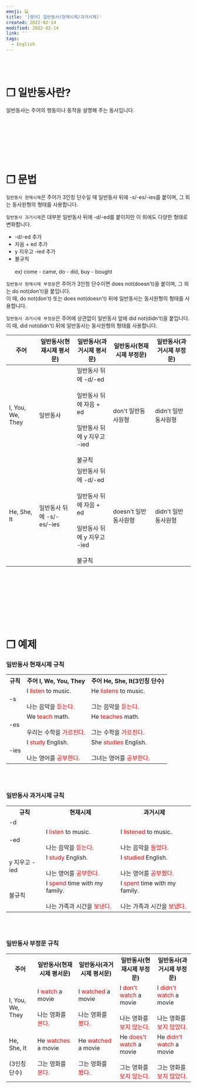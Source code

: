 ```yaml
---
emoji: 💻
title: '[영어] 일반동사(현재시제/과거시제)'
created: 2022-02-14
modified: 2022-02-14
link: ''
tags:
  - English
---
```

<br></br>





# **❐ 일반동사란?**
일반동사는 주어의 행동이나 동작을 설명해 주는 동사입니다.
<br></br><br></br><br></br><br></br>





# **❐ 문법**
`일반동사 현재시제`은 주어가 3인칭 단수일 때 일반동사 뒤에 -s/-es/-ies를 붙이며, 그 외는 동사원형의 형태를 사용합니다.  

`일반동사 과거시제`은 대부분 일반동사 뒤에 -d/-ed를 붙이지만 이 외에도 다양한 형태로 변화합니다.  
- -d/-ed 추가
- 자음 + ed 추가
- y 지우고 -ied 추가
- 불규칙<br></br>ex) come - came, do - did, buy - bought

`일반동사 현재시제 부정문`은 주어가 3인청 단수이면 does not(doesn't)을 붙이며, 그 외는 do not(don't)을 붙입니다.  
이 때, do not(don't) 또는 does not(doesn't) 뒤에 일반동사는 동사원형의 형태를 사용합니다.  

`일반동사 과거시제 부정문`은 주어에 상관없이 일반동사 앞에 did not(didn't)을 붙입니다.  
이 때, did not(didn't) 뒤에 일반동사는 동사원형의 형태를 사용합니다.  

|주어|일반동사(현재시제 평서문)|일반동사(과거시제 평서문)|일반동사(현재시제 부정문)|일반동사(과거시제 부정문)|
|----|---|---|---|---|
|I, You, We, They|일반동사|일반동사 뒤에 -d/-ed<br></br>일반동사 뒤에 자음 + ed<br></br>일반동사 뒤에 y 지우고 -ied<br></br>불규칙|don't 일반동사원형|didn't 일반동사원형|
|He, She, It|일반동사 뒤에 -s/-es/-ies|일반동사 뒤에 -d/-ed<br></br>일반동사 뒤에 자음 + ed<br></br>일반동사 뒤에 y 지우고 -ied<br></br>불규칙|doesn't 일반동사원형|didn't 일반동사원형|
<br></br><br></br><br></br><br></br>





# **❐ 예제**
### 일반동사 현재시제 규칙
<table>
<tr>
  <th style="text-align: center">규칙</th>
  <th style="text-align: center">주어 I, We, You, They</th>
  <th style="text-align: center">주어 He, She, It(3인칭 단수)</th>
</tr>
<tr>
  <td>-s</td>
  <td>I <span style="color:red">listen</span> to music.<br></br>
      나는 음악을 <span style="color:red">듣는다.</span>
  </td>
  <td>He <span style="color:red">listens</span> to music.<br></br>
      그는 음악을 <span style="color:red">듣는다.</span>
  </td>
</tr>
<tr>
  <td>-es</td>
  <td>We <span style="color:red">teach</span> math.<br></br>
      우리는 수학을 <span style="color:red">가르친다.</span>
  </td>
  <td>He <span style="color:red">teaches</span> math.<br></br>
      그는 수학을 <span style="color:red">가르친다.</span>
  </td>  
</tr>
<tr>
  <td>-ies</td>
  <td>I <span style="color:red">study</span> English.<br></br>
      나는 영어를 <span style="color:red">공부한다.</span>
  </td>
  <td>She <span style="color:red">studies</span> English.<br></br>
      그녀는 영어를 <span style="color:red">공부한다.</span>
  </td>
</tr>
</table>
<br></br>



### 일반동사 과거시제 규칙
<table>
<tr>
  <th style="text-align: center">규칙</th>
  <th style="text-align: center">현재시제</th>
  <th style="text-align: center">과거시제</th>
</tr>
<tr>
  <td>-d</td>
</tr>
<tr>
  <td>-ed</td>
  <td>I <span style="color:red">listen</span> to music.<br></br>
      나는 음악을 <span style="color:red">듣는다.</span>
  </td>
  <td>I <span style="color:red">listened</span> to music.<br></br>
      나는 음악을 <span style="color:red">들었다.</span>
  </td>
</tr>
<tr>
  <td>y 지우고 -ied</td>
  <td>I <span style="color:red">study</span> English.<br></br>
      나는 영어를 <span style="color:red">공부한다.</span>
  </td>
  <td>I <span style="color:red">studied</span> English.<br></br>
      나는 영어를 <span style="color:red">공부했다.</span>
  </td>
</tr>
<tr>
  <td>불규칙</td>
  <td>I <span style="color:red">spend</span> time with my family.<br></br>
      나는 가족과 시간을 <span style="color:red">보낸다.</span>
  </td>
  <td>I <span style="color:red">spent</span> time with my family.<br></br>
      나는 가족과 시간을 <span style="color:red">보냈다.</span>
  </td>
</tr>
</table>
<br></br>



### 일반동사 부정문 규칙
<table>
<tr>
  <th style="text-align: center">주어</th>
  <th style="text-align: center">일반동사(현재시제 평서문)</th>
  <th style="text-align: center">일반동사(과거시제 평서문)</th>
  <th style="text-align: center">일반동사(현재시제 부정문)</th>
  <th style="text-align: center">일반동사(과거시제 부정문)</th>
</tr>
<tr>
  <td>I, You, We, They</td>
  <td>I <span style="color:red">watch</span> a movie<br></br>
      나는 영화를 <span style="color:red">본다.</span>
  </td>  
  <td>I <span style="color:red">watched</span> a movie<br></br>
      나는 영화를 <span style="color:red">봤다.</span>
  </td>
  <td>I <span style="color:red">don't watch</span> a movie<br></br>
      나는 영화를 <span style="color:red">보지 않는다.</span>
  </td>
  <td>I <span style="color:red">didn't watch</span> a movie<br></br>
      나는 영화를 <span style="color:red">보지 않았다.</span>
  </td>  
</tr>
<tr>
  <td>He, She, It<br></br>(3인칭 단수)</td>
  <td>He <span style="color:red">watches</span> a movie<br></br>
      그는 영화를 <span style="color:red">본다.</span>
  </td>  
  <td>He <span style="color:red">watched</span> a movie<br></br>
      그는 영화를 <span style="color:red">봤다.</span>
  </td>
  <td>He <span style="color:red">does't watch</span> a movie<br></br>
      그는 영화를 <span style="color:red">보지 않는다.</span>
  </td>
  <td>He <span style="color:red">didn't watch</span> a movie<br></br>
      그는 영화를 <span style="color:red">보지 않았다.</span>
  </td>  
</tr>
</table>
<br></br>